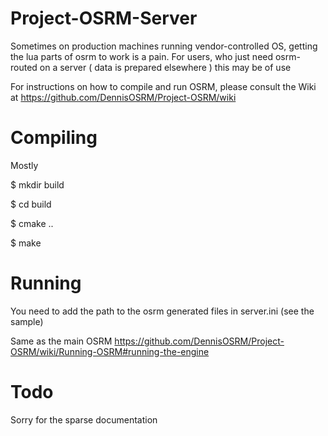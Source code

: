 Project-OSRM-Server
===================

Sometimes on production machines running vendor-controlled OS, getting the lua parts of osrm to work is a pain.
For users, who just need osrm-routed on a server ( data is prepared elsewhere ) this may be of use

For instructions on how to compile and run OSRM, please consult the Wiki at
https://github.com/DennisOSRM/Project-OSRM/wiki

Compiling
=========

Mostly 

$ mkdir build

$ cd build

$ cmake ..

$ make


Running
=======

You need to add the path to the osrm generated files
in server.ini (see the sample)

Same as the main OSRM
https://github.com/DennisOSRM/Project-OSRM/wiki/Running-OSRM#running-the-engine

Todo
====

Sorry for the sparse documentation
